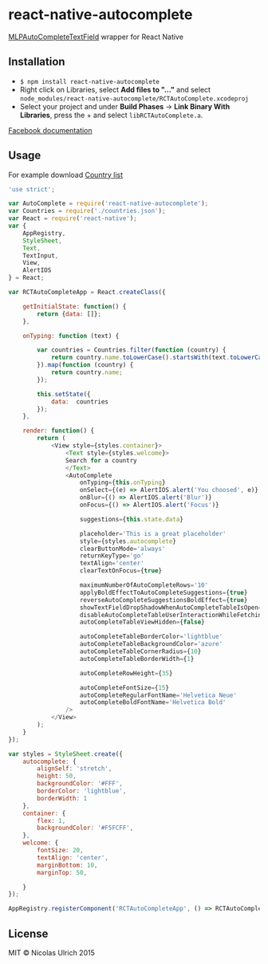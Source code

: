 # react-native-autocomplete
[MLPAutoCompleteTextField](https://github.com/EddyBorja/MLPAutoCompleteTextField) wrapper for React Native

## Installation

* `$ npm install react-native-autocomplete`
* Right click on Libraries, select **Add files to "…"** and select `node_modules/react-native-autocomplete/RCTAutoComplete.xcodeproj`
* Select your project and under **Build Phases** -> **Link Binary With Libraries**, press the + and select `libRCTAutoComplete.a`.

[Facebook documentation](https://facebook.github.io/react-native/docs/linking-libraries.html#content)

## Usage

For example download [Country list](https://gist.githubusercontent.com/Keeguon/2310008/raw/865a58f59b9db2157413e7d3d949914dbf5a237d/countries.json)

```js
'use strict';

var AutoComplete = require('react-native-autocomplete');
var Countries = require('./countries.json');
var React = require('react-native');
var {
    AppRegistry,
    StyleSheet,
    Text,
    TextInput,
    View,
    AlertIOS
} = React;

var RCTAutoCompleteApp = React.createClass({

    getInitialState: function() {
        return {data: []};
    },

    onTyping: function (text) {

        var countries = Countries.filter(function (country) {
            return country.name.toLowerCase().startsWith(text.toLowerCase())
        }).map(function (country) {
            return country.name;
        });

        this.setState({
            data:  countries
        });
    },

    render: function() {
        return (
            <View style={styles.container}>
                <Text style={styles.welcome}>
                Search for a country
                </Text>
                <AutoComplete
                    onTyping={this.onTyping}
                    onSelect={(e) => AlertIOS.alert('You choosed', e)}
                    onBlur={() => AlertIOS.alert('Blur')}
                    onFocus={() => AlertIOS.alert('Focus')}

                    suggestions={this.state.data}

                    placeholder='This is a great placeholder'
                    style={styles.autocomplete}
                    clearButtonMode='always'
                    returnKeyType='go'
                    textAlign='center'
                    clearTextOnFocus={true}

                    maximumNumberOfAutoCompleteRows='10'
                    applyBoldEffectToAutoCompleteSuggestions={true}
                    reverseAutoCompleteSuggestionsBoldEffect={true}
                    showTextFieldDropShadowWhenAutoCompleteTableIsOpen={false}
                    disableAutoCompleteTableUserInteractionWhileFetching={true}
                    autoCompleteTableViewHidden={false}

                    autoCompleteTableBorderColor='lightblue'
                    autoCompleteTableBackgroundColor='azure'
                    autoCompleteTableCornerRadius={10}
                    autoCompleteTableBorderWidth={1}

                    autoCompleteRowHeight={35}

                    autoCompleteFontSize={15}
                    autoCompleteRegularFontName='Helvetica Neue'
                    autoCompleteBoldFontName='Helvetica Bold'
                />
            </View>
        );
    }
});

var styles = StyleSheet.create({
    autocomplete: {
        alignSelf: 'stretch',
        height: 50,
        backgroundColor: '#FFF',
        borderColor: 'lightblue',
        borderWidth: 1
    },
    container: {
        flex: 1,
        backgroundColor: '#F5FCFF',
    },
    welcome: {
        fontSize: 20,
        textAlign: 'center',
        marginBottom: 10,
        marginTop: 50,

    }
});

AppRegistry.registerComponent('RCTAutoCompleteApp', () => RCTAutoCompleteApp);
```

## License
MIT © Nicolas Ulrich 2015
